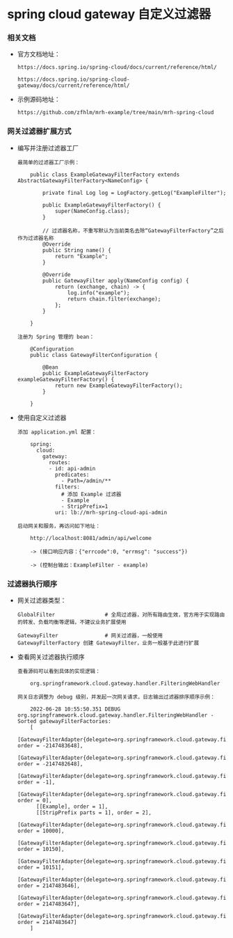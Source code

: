 
# spring cloud gateway 自定义过滤器

### 相关文档

  * 官方文档地址：

        https://docs.spring.io/spring-cloud/docs/current/reference/html/

        https://docs.spring.io/spring-cloud-gateway/docs/current/reference/html/

  * 示例源码地址：

        https://github.com/zfhlm/mrh-example/tree/main/mrh-spring-cloud

### 网关过滤器扩展方式

  * 编写并注册过滤器工厂

        最简单的过滤器工厂示例：

            public class ExampleGatewayFilterFactory extends AbstractGatewayFilterFactory<NameConfig> {

                private final Log log = LogFactory.getLog("ExampleFilter");

                public ExampleGatewayFilterFactory() {
                    super(NameConfig.class);
                }

                // 过滤器名称，不重写默认为当前类名去除“GatewayFilterFactory”之后作为过滤器名称
                @Override
                public String name() {
                    return "Example";
                }

                @Override
                public GatewayFilter apply(NameConfig config) {
                    return (exchange, chain) -> {
                        log.info("example");
                        return chain.filter(exchange);
                    };
                }

            }

        注册为 Spring 管理的 bean：

            @Configuration
            public class GatewayFilterConfiguration {

                @Bean
                public ExampleGatewayFilterFactory exampleGatewayFilterFactory() {
                    return new ExampleGatewayFilterFactory();
                }

            }

  * 使用自定义过滤器

        添加 application.yml 配置：

            spring:
              cloud:
                gateway:
                  routes:
                  - id: api-admin
                    predicates:
                      - Path=/admin/**
                    filters:
                      # 添加 Example 过滤器
                      - Example
                      - StripPrefix=1
                    uri: lb://mrh-spring-cloud-api-admin

        启动网关和服务，再访问如下地址：

            http://localhost:8081/admin/api/welcome

            -> (接口响应内容：{"errcode":0, "errmsg": "success"})

            -> (控制台输出：ExampleFilter - example)

### 过滤器执行顺序

  * 网关过滤器类型：

        GlobalFilter                # 全局过滤器，对所有路由生效，官方用于实现路由的转发、负载均衡等逻辑，不建议业务扩展使用

        GatewayFilter               # 网关过滤器，一般使用 GatewayFilterFactory 创建 GatewayFilter，业务一般基于此进行扩展

  * 查看网关过滤器执行顺序

        查看源码可以看到具体的实现逻辑：

            org.springframework.cloud.gateway.handler.FilteringWebHandler

        网关日志调整为 debug 级别，并发起一次网关请求，日志输出过滤器排序顺序示例：

            2022-06-28 10:55:50.351 DEBUG org.springframework.cloud.gateway.handler.FilteringWebHandler - Sorted gatewayFilterFactories:
            [
              [GatewayFilterAdapter{delegate=org.springframework.cloud.gateway.filter.RemoveCachedBodyFilter@da28d03}, order = -2147483648],
              [GatewayFilterAdapter{delegate=org.springframework.cloud.gateway.filter.AdaptCachedBodyGlobalFilter@23da79eb}, order = -2147482648],
              [GatewayFilterAdapter{delegate=org.springframework.cloud.gateway.filter.NettyWriteResponseFilter@2007435e}, order = -1],
              [GatewayFilterAdapter{delegate=org.springframework.cloud.gateway.filter.ForwardPathFilter@4d157493}, order = 0],
              [[Example], order = 1],
              [[StripPrefix parts = 1], order = 2],
              [GatewayFilterAdapter{delegate=org.springframework.cloud.gateway.filter.RouteToRequestUrlFilter@ebda593}, order = 10000],
              [GatewayFilterAdapter{delegate=org.springframework.cloud.gateway.filter.ReactiveLoadBalancerClientFilter@485caa8f}, order = 10150],
              [GatewayFilterAdapter{delegate=org.springframework.cloud.gateway.filter.LoadBalancerServiceInstanceCookieFilter@2703d91}, order = 10151],
              [GatewayFilterAdapter{delegate=org.springframework.cloud.gateway.filter.WebsocketRoutingFilter@54c622a7}, order = 2147483646],
              [GatewayFilterAdapter{delegate=org.springframework.cloud.gateway.filter.NettyRoutingFilter@5be052ca}, order = 2147483647],
              [GatewayFilterAdapter{delegate=org.springframework.cloud.gateway.filter.ForwardRoutingFilter@5792c08c}, order = 2147483647]
            ]
